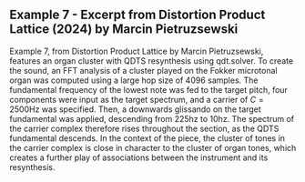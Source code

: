 ## Example 7 - Excerpt from Distortion Product Lattice (2024) by Marcin Pietruzsewski

Example 7, from Distortion Product Lattice by Marcin Pietruzsewski, features an organ cluster with QDTS resynthesis using qdt.solver. To create the sound, an FFT analysis of a cluster played on the Fokker microtonal organ was computed using a large hop size of 4096 samples. The fundamental frequency of the lowest note was fed to the target pitch, four components were input as the target spectrum, and a carrier of $C=2500$Hz was specified. Then, a downwards glissando on the target fundamental was applied, descending from 225hz to 10hz. The spectrum of the carrier complex therefore rises throughout the section, as the QDTS fundamental descends. In the context of the piece, the cluster of tones in the carrier complex is close in character to the cluster of organ tones, which creates a further play of associations between the instrument and its resynthesis.